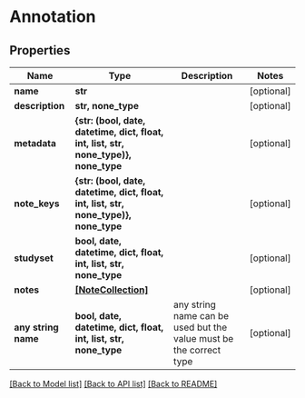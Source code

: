 # Annotation


## Properties
Name | Type | Description | Notes
------------ | ------------- | ------------- | -------------
**name** | **str** |  | [optional] 
**description** | **str, none_type** |  | [optional] 
**metadata** | **{str: (bool, date, datetime, dict, float, int, list, str, none_type)}, none_type** |  | [optional] 
**note_keys** | **{str: (bool, date, datetime, dict, float, int, list, str, none_type)}, none_type** |  | [optional] 
**studyset** | **bool, date, datetime, dict, float, int, list, str, none_type** |  | [optional] 
**notes** | [**[NoteCollection]**](NoteCollection.md) |  | [optional] 
**any string name** | **bool, date, datetime, dict, float, int, list, str, none_type** | any string name can be used but the value must be the correct type | [optional]

[[Back to Model list]](../README.md#documentation-for-models) [[Back to API list]](../README.md#documentation-for-api-endpoints) [[Back to README]](../README.md)


